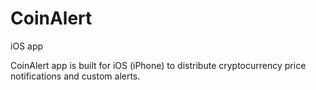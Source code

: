 # CoinAlert
iOS app

CoinAlert app is built for iOS (iPhone) to distribute cryptocurrency price notifications and custom alerts.
